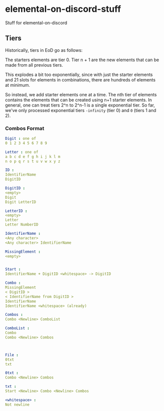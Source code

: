 # elemental-on-discord-stuff
Stuff for elemental-on-discord

## Tiers

Historically, tiers in EoD go as follows:

The starters elements are tier 0. Tier n + 1 are the new elements that can be made from all previous tiers.

This explodes a bit too exponentially, since with just the starter elements and 21 slots for elements in combinations,
there are hundreds of elements at minimum.

So instead, we add starter elements one at a time. The nth tier of elements contains the elements that can be created
using n+1 starter elements. In general, one can treat tiers 2^n to 2^n-1 is a single exponential tier. So far, we've only
processed exponential tiers `-infinity` (tier 0) and `0` (tiers 1 and 2).

### Combos Format

```yaml
Digit : one of
0 1 2 3 4 5 6 7 8 9

Letter : one of
a b c d e f g h i j k l m
n o p q r s t u v w x y z

ID :
IdentifierName
DigitID

DigitID :
<empty>
Digit
Digit LetterID

LetterID :
<empty>
Letter
Letter NumberID

IdentifierName :
<Any character>
<Any character> IdentifierName

MissingElement :
<empty>


Start :
IdentifierName + DigitID <whitespace> -> DigitID

Combo :
MissingElement
< DigitID >
< IdentifierName from DigitID >
IdentifierName
IdentifierName <whitespace> (already)

Combos :
Combo <Newline> ComboList

ComboList :
Combo
Combo <Newline> Combos



File :
0txt
txt

0txt :
Combo <Newline> Combos

txt :
Start <Newline> Combo <Newline> Combos

<whitespace> :
Not newline
```

